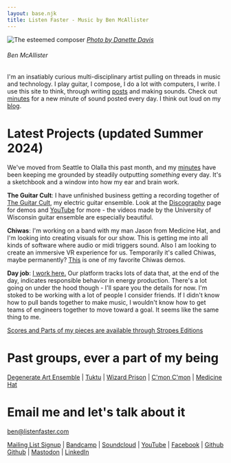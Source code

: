 ```yaml
---
layout: base.njk
title: Listen Faster - Music by Ben McAllister
---
```



<div id="home-header">

![The esteemed composer](/main/img/ben-danette-piano-bw.png)
[*Photo by Danette Davis*](https://www.danettedavis.com/)

###### Ben McAllister

I'm an insatiably curious multi-disciplinary artist pulling on threads in music and technology. I play guitar, I compose, I do a lot with computers, I write. I use this site to think, through writing [posts](/main/#blog-menu) and making sounds. Check out [minutes](/main/1min/) for a new minute of sound posted every day. I think out loud on my [blog](/main/#blog-menu). 

# Latest Projects (updated Summer 2024) 

We've moved from Seattle to Olalla this past month, and my [minutes](/main/1min/) have been keeping me grounded by steadily outputting *something* every day. It's a sketchbook and a window into how my ear and brain work. 

**The Guitar Cult**: I have unfinished business getting a recording together of [The Guitar Cult](https://www.theguitarcult.com/), my electric guitar ensemble. Look at the [Discography](/main/discography/) page for demos and [YouTube](https://www.youtube.com/channel/UCWBSD3mHhaImuKrzbQ0zHQA) for more - the videos made by the University of Wisconsin guitar ensemble are especially beautiful.

**Chiwas**: I'm working on a band with my man Jason from Medicine Hat, and I'm looking into creating visuals for our show. This is getting me into all kinds of software where audio or midi triggers sound. Also I am looking to create an immersive VR experience for us. Temporarily it's called Chiwas, maybe permanently? [This](/189/) is one of my favorite Chiwas demos. 

**Day job**: [I work here.](https://fiuturx.com) Our platform tracks lots of data that, at the end of the day, indicates responsible behavior in energy production. There's a lot going on under the hood though - I'll spare you the details for now. I'm stoked to be working with a lot of people I consider friends. If I didn't know how to pull bands together to make music, I wouldn't know how to get teams of engineers together to move toward a goal. It seems like the same thing to me. 

[Scores and Parts of my pieces are available through Stropes Editions](https://www.stropes.com/ben-mcallister/)

# Past groups, ever a part of my being

[Degenerate Art Ensemble](https://www.degenerateartensemble.com/) | [Tuktu](https://listenfastermusic.bandcamp.com/album/qayaq-1) | [Wizard Prison](https://wizardprison.bandcamp.com/) | [C'mon C'mon](https://cmoncmon.bandcamp.com/) | [Medicine Hat](https://listenfastermusic.bandcamp.com/album/medicine-hat)

# Email me and let's talk about it

ben@listenfaster.com

[Mailing List Signup](http://eepurl.com/bbcGMr) | [Bandcamp](https://listenfastermusic.bandcamp.com/) | [Soundcloud](https://soundcloud.com/listenfaster/) | [YouTube](https://www.youtube.com/channel/UCWBSD3mHhaImuKrzbQ0zHQA) | <a rel="me" href="https://www.facebook.com/ben.mcallister">Facebook</a> | <a rel="me" href="https://github.com/benmca/">Github</a> [Github](https://github.com/benmca/) | <a rel="me" href="https://social.toplap.org/@listenfaster">Mastodon</a> | <a rel="me" href="https://www.linkedin.com/in/listenfaster/">LinkedIn</a>


</div>

<div id="home-body">

<!--
<div class="player">
<div class="header" >
  <p>{{ collections.minutes | length }} minutes and counting.</p>
</div>

  <div id="thing" class="player-wrap cover-art dark" data-title="Minutes" data-artist="Ben Mc" style="background-image: url('');">
    <audio preload></audio>
    <div class="player">
      <p style="font-weight: bold;">Tap date for post:</p>
      <p class="title-text"></p>
      <p class="artist-text ellipsis"></p>
      <div class="controls">
        <div class="play-pause">
          <div class="play-button">
            <svg xmlns="http://www.w3.org/2000/svg" viewBox="0 0 150 150">
              <path d="M43.3,11.1C36.6,7.1 30.3,9.6 30.3,18.6C30.3,27.6 30.3,121.3 30.3,131.7C30.3,142.1 35.6,144 43.6,139.7C51.6,134.7 133.5,87.5 141.5,83C149.3,78.5 149,72.5 141.5,68.2C134,63.8 52.2,16.4 43.3,11.1Z"/>
            </svg>
          </div>
          <div class="pause-button">
            <svg xmlns="http://www.w3.org/2000/svg" viewBox="0 0 48 48">
              <rect width="18%" height="90%" x="22.5%" y="5%" rx="5%" ry="5%"/>
              <rect width="18%" height="90%" x="62.5%" y="5%" rx="5%" ry="5%"/>
            </svg>
          </div>
        </div>
        <div class="prev-button">
          <svg xmlns="http://www.w3.org/2000/svg" viewBox="0 0 24 24">
            <path d="M8.7 12L22 18.9V5.1L8.7 12z"/>
            <path d="M0 12l11.3 6.9V5.1L0 12z"/>
          </svg>
        </div>
        <div class="next-button">
          <svg xmlns="http://www.w3.org/2000/svg" viewBox="0 0 24 24">
            <path d="M15.3 12L2 18.9V5.1L15.3 12z"/>
            <path d="M24 12l-11.3 6.9V5.1L24 12z"/>
          </svg>
        </div>
        <div class="playlist-button">
          <svg viewBox="0 0 48 48">
            <rect width="67%" height="13%" x="28%" y="19%" rx="5%" ry="5%"/>
            <rect width="67%" height="13%" x="28%" y="45%" rx="5%" ry="5%"/>
            <rect width="67%" height="13%" x="28%" y="71%" rx="5%" ry="5%"/>
            <rect width="13%" height="13%" x="5%" y="19%" rx="6.5%" ry="7.5%"/>
            <rect width="13%" height="13%" x="5%" y="45%" rx="6.5%" ry="7.5%"/>
            <rect width="13%" height="13%" x="5%" y="71%" rx="6.5%" ry="7.5%"/>
          </svg>
        </div>
        <div class="seek-wrap"><input type="range" min="0" max="100" step=".1" value="0" class="seek-bar"></div>
        <div class="current-time">0:00:00</div>
        <div class="duration-time">0:00:00</div>
      </div>
    </div>
    <div class="big-play-pause">
      <div class="big-play-button">
        <svg xmlns="http://www.w3.org/2000/svg" viewBox="0 0 150 150">
          <path d="M43.3,11.1C36.6,7.1 30.3,9.6 30.3,18.6C30.3,27.6 30.3,121.3 30.3,131.7C30.3,142.1 35.6,144 43.6,139.7C51.6,134.7 133.5,87.5 141.5,83C149.3,78.5 149,72.5 141.5,68.2C134,63.8 52.2,16.4 43.3,11.1Z"/>
        </svg>
      </div>
      <div class="big-pause-button">
        <svg xmlns="http://www.w3.org/2000/svg" viewBox="0 0 48 48">
          <rect width="18%" height="90%" x="22.5%" y="5%" rx="5%" ry="5%"/>
          <rect width="18%" height="90%" x="62.5%" y="5%" rx="5%" ry="5%"/>
        </svg>
      </div>
    </div>
    <div class="playlist-wrap">
      <h2>Daily Minutes</h2>
      <ol>
        {% for post in collections.minutes | reverse %}
        <li>
          <a href="{{ post.data.audio }}" data-artist="Ben McAllister" data-posturl="{{ post.url | url }}" data-imgurl="{{ post.data.bgImg | url  }}">{{ post.data.date |  friendlyDate('dd LLLL yyyy') }}</a>
        </li>
        {% endfor %}

      </ol>
    </div>
  </div>

<script type="text/javascript" src="/main/js/player.js">

</script>
-->

</div>

</div>
